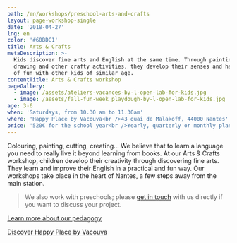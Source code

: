 ```yaml
---
path: /en/workshops/preschool-arts-and-crafts
layout: page-workshop-single
date: '2018-04-27'
lng: en
color: '#60BDC1'
title: Arts & Crafts
metaDescription: >-
  Kids discover fine arts and English at the same time. Through painting,
  drawing and other crafty activities, they develop their senses and have a lot
  of fun with other kids of similar age. 
contentTitle: Arts & Crafts workshop
pageGallery:
  - image: /assets/ateliers-vacances-by-l-open-lab-for-kids.jpg
  - image: /assets/fall-fun-week_playdough-by-l-open-lab-for-kids.jpg
age: 3-6
when: 'Saturdays, from 10.30 am to 11.30am'
where: 'Happy Place by Vacouva<br />43 quai de Malakoff, 44000 Nantes'
price: '520€ for the school year<br />Yearly, quarterly or monthly plans available'
---
```

Colouring, painting, cutting, creating… We believe that to learn a language you need to really live it beyond learning from books. At our Arts & Crafts workshop, children develop their creativity through discovering fine arts. They learn and improve their English in a practical and fun way. Our workshops take place in the heart of Nantes, a few steps away from the main station.

> We also work with preschools; please [get in touch](/en/contact-us) with us directly if you want to discuss your project.

[Learn more about our pedagogy](/en/pedagogy)

[Discover Happy Place by Vacouva](/en/workshops)
